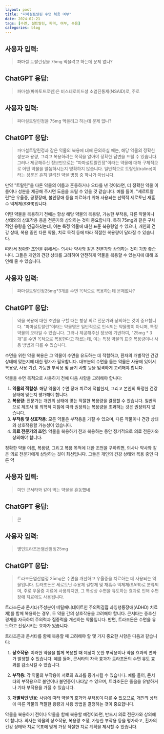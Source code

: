 ```yaml
---
layout: post
title: "파마설트랄린 수면 복용 여부"
date: 2024-02-21
tags: [수면, 설트랄린, 파마, 여부, 복용]
categories: blog
---
```


## 사용자 입력:
> 파마설
트랄린정을 75mg 먹을려고 하는데 문제 없나?

## ChatGPT 응답:
> 파마설(파마토프로펜)은 비스테로이드성 소염진통제(NSAID)로, 주로

## 사용자 입력:
> 파마설트랄린정을 75mg 먹을려고 하는데 문제 없나?

## ChatGPT 응답:
> 파마설트랄린정과 같은 약물의 복용에 대해 문의하실 때는, 해당 약물의 정확한 성분과 용량, 그리고 복용하려는 목적을 알아야 정확한 답변을 드릴 수 있습니다. 그러나 제공해주신 정보만으로는 "파마설트랄린정"이라는 약물에 대해 구체적으로 어떤 약물을 말씀하시는지 명확하지 않습니다. 일반적으로 트랄린(traline)이라는 성분은 흔히 알려진 약물 명칭 중 하나가 아닙니다.

만약 "트랄린"을 다른 약물의 이름과 혼동하거나 오타를 낸 것이라면, 더 정확한 약물 이름이나 성분을 제공해 주시면 도움을 드릴 수 있을 것 같습니다. 예를 들어, "세르트랄린"은 우울증, 공황장애, 불안장애 등을 치료하기 위해 사용되는 선택적 세로토닌 재흡수 억제제(SSRI)입니다.

어떤 약물을 복용하기 전에는 항상 해당 약물의 복용량, 가능한 부작용, 다른 약물이나 상태와의 상호작용 등을 전문가와 상의하는 것이 중요합니다. 특히 75mg과 같은 구체적인 용량을 언급하셨는데, 이는 특정 약물에 대한 표준 복용량일 수 있으나, 개인의 건강 상태, 복용 중인 다른 약물, 치료 목적 등에 따라 적절한 복용량이 달라질 수 있습니다.

따라서 정확한 조언을 위해서는 의사나 약사와 같은 전문가와 상의하는 것이 가장 좋습니다. 그들은 개인의 건강 상태를 고려하여 안전하게 약물을 복용할 수 있는지에 대해 조언해 줄 수 있습니다.

## 사용자 입력:
> 파마설트랄린정25mg*3개를 수면 목적으로 복용하는데 문제없나?

## ChatGPT 응답:
> 약물 복용에 대한 조언을 구할 때는 항상 의료 전문가와 상의하는 것이 중요합니다. "파마설트랄린"이라는 약물명은 일반적으로 인식되는 약물명이 아니며, 특정 약물의 오타일 수 있습니다. 그러나 제공해주신 정보에 기반하여, "25mg * 3개"를 수면 목적으로 복용한다고 하셨는데, 이는 특정 약물의 표준 복용량이나 사용 방법과 다를 수 있습니다.

수면을 위한 약물 복용은 그 약물이 수면을 유도하는 데 적합하고, 환자의 개별적인 건강 상태에 맞는지에 대한 평가가 필요합니다. 대부분의 수면을 돕는 약물은 사용에 있어서 복용량, 사용 기간, 가능한 부작용 및 금기 사항 등을 엄격하게 고려해야 합니다.

약물을 수면 목적으로 사용하기 전에 다음 사항을 고려해야 합니다:

1. **약물의 적합성**: 해당 약물이 수면 장애 치료에 적합한지, 그리고 본인의 특정한 건강 상태에 맞는지 평가해야 합니다.
2. **복용량**: 전문가는 개인의 상태에 맞는 적절한 복용량을 결정할 수 있습니다. 일반적으로 제조사 및 의학적 지침에 따라 권장되는 복용량을 초과하는 것은 권장되지 않습니다.
3. **부작용 및 상호작용**: 모든 약물은 부작용을 가질 수 있으며, 다른 약물이나 건강 상태와 상호작용할 가능성이 있습니다.
4. **의료 전문가의 조언**: 약물을 복용하기 전과 복용하는 동안 정기적으로 의료 전문가와 상의해야 합니다.

정확한 약물 이름, 복용량, 그리고 복용 목적에 대한 조언을 구하려면, 의사나 약사와 같은 의료 전문가에게 상담하는 것이 최선입니다. 그들은 개인의 건강 상태와 복용 중인 다른 약

## 사용자 입력:
> 미안 콘서타와 같이 먹는 약물을 혼동했네

## ChatGPT 응답:
> 콘

## 사용자 입력:
> 명인트라조돈염산염정25mg

## ChatGPT 응답:
> 트라조돈염산염정 25mg은 수면을 개선하고 우울증을 치료하는 데 사용되는 약물입니다. 트라조돈은 세로토닌 수용체 길항제 및 재흡수 억제제(SARI)로 분류되며, 주로 우울증 치료에 사용되지만, 그 특성상 수면을 유도하는 효과로 인해 수면 장애 치료에도 사용됩니다.

트라조돈과 콘서타(주성분이 메틸페니데이트인 주의력결핍 과잉행동장애(ADHD) 치료제)를 함께 복용하는 경우, 두 약물 간의 상호작용을 고려해야 합니다. 콘서타는 중추신경계를 자극하여 주의력과 집중력을 개선하는 약물입니다. 반면, 트라조돈은 수면을 유도하고 진정시키는 효과가 있습니다.

트라조돈과 콘서타를 함께 복용할 때 고려해야 할 몇 가지 중요한 사항은 다음과 같습니다:

1. **상호작용**: 이러한 약물을 함께 복용할 때 예상치 못한 부작용이나 약물 효과의 변화가 발생할 수 있습니다. 예를 들어, 콘서타의 자극 효과가 트라조돈의 수면 유도 효과를 감소시킬 수 있습니다.

2. **부작용**: 각 약물의 부작용이 서로의 효과를 증가시킬 수 있습니다. 예를 들어, 콘서타의 부작용으로 불안이나 불면증이 나타날 수 있으며, 트라조돈은 졸음을 유발하거나 기타 부작용을 가질 수 있습니다.

3. **개별적인 반응**: 사람에 따라 약물의 효과와 부작용이 다를 수 있으므로, 개인의 상태에 따른 약물의 적절한 용량과 사용 방법을 결정하는 것이 중요합니다.

약물을 복용하기 전이나 약물을 함께 복용할 예정이라면, 반드시 의료 전문가와 상의해야 합니다. 의사는 약물의 상호작용, 복용량 조정, 가능한 부작용 등을 평가하고, 환자의 건강 상태와 치료 목표에 맞게 가장 적절한 치료 계획을 제시할 수 있습니다.

